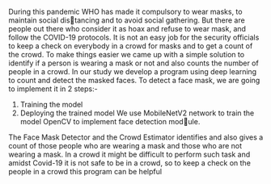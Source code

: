 During this pandemic WHO has made it compulsory to wear masks, to maintain social distancing and to avoid social gathering. But there are people out there who consider it as hoax
and refuse to wear mask, and follow the COVID-19 protocols. It is not an easy job for the
security officials to keep a check on everybody in a crowd for masks and to get a count of
the crowd. To make things easier we came up with a simple solution to identify if a person
is wearing a mask or not and also counts the number of people in a crowd. In our study we
develop a program using deep learning to count and detect the masked faces.
To detect a face mask, we are going to implement it in 2 steps:-
1. Training the model
2. Deploying the trained model
We use MobileNetV2 network to train the model OpenCV to implement face detection module.

The Face Mask Detector and the Crowd Estimator identifies and also gives a count of those
people who are wearing a mask and those who are not wearing a mask. In a crowd it might
be difficult to perform such task and amidst Covid-19 it is not safe to be in a crowd, so to
keep a check on the people in a crowd this program can be helpful
